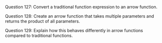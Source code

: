 Question 127: Convert a traditional function expression to an arrow function.

Question 128: Create an arrow function that takes multiple parameters and returns the product of all parameters.

Question 129: Explain how this behaves differently in arrow functions compared to traditional functions.